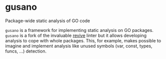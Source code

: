 # gusano

Package-wide static analysis of GO code

`gusano` is a framework for implementing static analysis on GO packages.
`gusano` is a fork of the invaluable [revive](https://github.com/mgechev/revive) linter but it allows developing analysis to cope with whole packages. This, for example, makes possible to imagine and implement analysis like unused symbols (var, const, types, funcs, ...) detection.